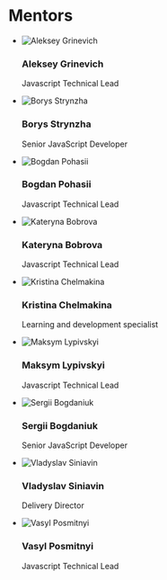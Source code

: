 # Mentors

<ul class="mentors">
  <li class="mentor">
    <div class="mentor__img"><img src="../assets/images/mentors/algri.jpg" alt="Aleksey Grinevich" /></div>
    <h3 class="mentor__name">Aleksey Grinevich</h3>  
    <p class="mentor__desc">Javascript Technical Lead</p>
  </li>
  <li class="mentor">
    <div class="mentor__img"><img src="../assets/images/mentors/bost.jpg" alt="Borys Strynzha" /></div>
    <h3 class="mentor__name">Borys Strynzha</h3>  
    <p class="mentor__desc">Senior JavaScript Developer</p>
  </li>
  <li class="mentor">
    <div class="mentor__img"><img src="../assets/images/mentors/bpo.jpg" alt="Bogdan Pohasii" /></div>
    <h3 class="mentor__name">Bogdan Pohasii</h3>  
    <p class="mentor__desc">Javascript Technical Lead</p>
  </li>
  <li class="mentor">
    <div class="mentor__img"><img src="../assets/images/mentors/kahu.jpg" alt="Kateryna Bobrova" /></div>
    <h3 class="mentor__name">Kateryna Bobrova</h3>  
    <p class="mentor__desc">Javascript Technical Lead</p>
  </li>
  <li class="mentor">
    <div class="mentor__img"><img src="../assets/images/mentors/krc.jpg" alt="Kristina Chelmakina" /></div>
    <h3 class="mentor__name">Kristina Chelmakina</h3>  
    <p class="mentor__desc">Learning and development specialist</p>
  </li>
  <li class="mentor">
    <div class="mentor__img"><img src="../assets/images/mentors/lym.jpg" alt="Maksym Lypivskyi" /></div>
    <h3 class="mentor__name">Maksym Lypivskyi</h3>  
    <p class="mentor__desc">Javascript Technical Lead</p>
  </li>
  <li class="mentor">
    <div class="mentor__img"><img src="../assets/images/mentors/sbogd.jpg" alt="Sergii Bogdaniuk" /></div>
    <h3 class="mentor__name">Sergii Bogdaniuk</h3>  
    <p class="mentor__desc">Senior JavaScript Developer</p>
  </li>
  <li class="mentor">
    <div class="mentor__img"><img src="../assets/images/mentors/vlads.jpg" alt="Vladyslav Siniavin" /></div>
    <h3 class="mentor__name">Vladyslav Siniavin</h3>  
    <p class="mentor__desc">Delivery Director</p>
  </li>
  <li class="mentor">
    <div class="mentor__img"><img src="../assets/images/mentors/vpos.jpg" alt="Vasyl Posmitnyi" /></div>
    <h3 class="mentor__name">Vasyl Posmitnyi</h3>
    <p class="mentor__desc">Javascript Technical Lead</p>
  </li>
</ul>
